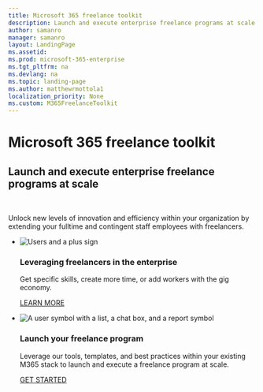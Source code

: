 ```yaml
---
title: Microsoft 365 freelance toolkit
description: Launch and execute enterprise freelance programs at scale with this guidance 
author: samanro
manager: samanro
layout: LandingPage
ms.assetid: 
ms.prod: microsoft-365-enterprise
ms.tgt_pltfrm: na
ms.devlang: na
ms.topic: landing-page
ms.author: matthewrmottola1
localization_priority: None 
ms.custom: M365FreelanceToolkit
---
```

# Microsoft 365 freelance toolkit

<h2>Launch and execute enterprise freelance programs at scale</h2>
​<P>Unlock new levels of innovation and efficiency within your organization by extending your fulltime and contingent staff employees with freelancers.</p>


<ul class="panelContent cardsW cols cols2">
    <li>
        <div class="cardSize">
            <div class="cardPadding">
                <div class="card">
                    <div class="cardImageOuter">
                        <div class="cardImage">
                            <img src="media/M365_Freelance_homepage_whyfreelance.png" alt="Users and a plus sign" />
                        </div>
                    </div>
                    <div class="cardText">
                        <h3>Leveraging freelancers in the enterprise</h3>
                        <p>Get specific skills, create more time, or add workers with the gig economy.</p>
                        <p><a href="leveragingfreelancers.md">LEARN MORE</a></p>
                    </div>
                </div>
            </div>
        </div>
    </li>
    <li>
        <div class="cardSize">
            <div class="cardPadding">
                <div class="card">
                    <div class="cardImageOuter">
                        <div class="cardImage">
                            <img src="media/M365_Freelance_homepage_opportunities.png" alt="A user symbol with a list, a chat box, and a report symbol" />
                        </div>
                    </div>
                    <div class="cardText">
                        <h3>Launch your freelance program</h3>
                        <p>Leverage our tools, templates, and best practices within your existing M365 stack to launch and execute a freelance program at scale. </p>
                        <p><a href="launchyourfreelanceprogram.md">GET STARTED</a></p>
                    </div>
                </div>
            </div>
        </div>
    </li>
</ul>

